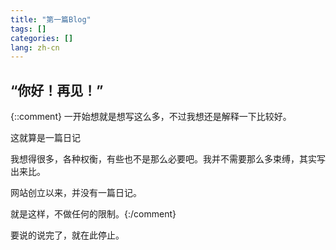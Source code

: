 ```yaml
---
title: "第一篇Blog"
tags: []
categories: []
lang: zh-cn
---
```


## “你好！再见！”

{::comment}
一开始想就是想写这么多，不过我想还是解释一下比较好。

这就算是一篇日记

我想得很多，各种权衡，有些也不是那么必要吧。我并不需要那么多束缚，其实写出来比。

网站创立以来，并没有一篇日记。

就是这样，不做任何的限制。{:/comment}

要说的说完了，就在此停止。